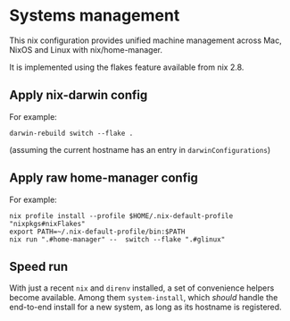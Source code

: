 # Systems management

This nix configuration provides unified machine management across Mac, NixOS
and Linux with nix/home-manager.

It is implemented using the flakes feature available from nix 2.8.

## Apply nix-darwin config

For example:

```shell
darwin-rebuild switch --flake .
```

(assuming the current hostname has an entry in `darwinConfigurations`)

## Apply raw home-manager config

For example:

```shell
nix profile install --profile $HOME/.nix-default-profile "nixpkgs#nixFlakes"
export PATH=~/.nix-default-profile/bin:$PATH
nix run ".#home-manager" --  switch --flake ".#glinux"
```

## Speed run

With just a recent `nix` and `direnv` installed, a set of convenience helpers
become available. Among them `system-install`, which *should* handle the
end-to-end install for a new system, as long as its hostname is registered.
